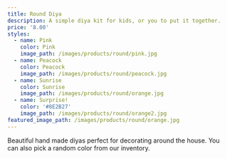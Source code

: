```yaml
---
title: Round Diya
description: A simple diya kit for kids, or you to put it together.
price: '8.00'
styles:
  - name: Pink
    color: Pink
    image_path: /images/products/round/pink.jpg
  - name: Peacock
    color: Peacock
    image_path: /images/products/round/peacock.jpg
  - name: Sunrise
    color: Sunrise
    image_path: /images/products/round/orange.jpg
  - name: Surprise! 
    color: '#8E2B27'
    image_path: /images/products/round/orange2.jpg
featured_image_path: /images/products/round/orange.jpg
---
```


Beautiful hand made diyas perfect for decorating around the house. You can also pick a random color from our inventory.
